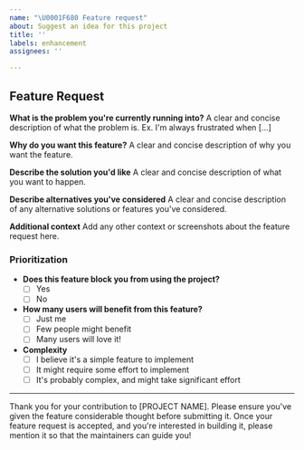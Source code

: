 ```yaml
---
name: "\U0001F680 Feature request"
about: Suggest an idea for this project
title: ''
labels: enhancement
assignees: ''

---
```


## Feature Request

**What is the problem you're currently running into?**
A clear and concise description of what the problem is. Ex. I'm always frustrated when [...]

**Why do you want this feature?**
A clear and concise description of why you want the feature.

**Describe the solution you'd like**
A clear and concise description of what you want to happen.

**Describe alternatives you've considered**
A clear and concise description of any alternative solutions or features you've considered.

**Additional context**
Add any other context or screenshots about the feature request here.

### Prioritization

- **Does this feature block you from using the project?**
  - [ ] Yes
  - [ ] No

- **How many users will benefit from this feature?**
  - [ ] Just me
  - [ ] Few people might benefit
  - [ ] Many users will love it!

- **Complexity**
  - [ ] I believe it's a simple feature to implement
  - [ ] It might require some effort to implement
  - [ ] It's probably complex, and might take significant effort

---

Thank you for your contribution to [PROJECT NAME]. Please ensure you've given the feature considerable thought before submitting it. Once your feature request is accepted, and you're interested in building it, please mention it so that the maintainers can guide you!

